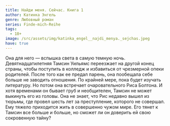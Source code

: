 ```yaml
---
title: Найди меня. Сейчас. Книга 1
author: Катинка Энгель
genre: Любовный роман
series: Finde-mich-Reihe
tags:
  - 18+
image: /src/assets/img/katinka_engel__najdi_menya._sejchas.jpeg
have: true
---
```

Она для него — вспышка света в самую темную ночь. Девятнадцатилетняя Тамсин Уильямс переезжает на другой конец страны, чтобы поступить в колледж и избавиться от чрезмерной опеки родителей. После того как ее предал парень, она пообещала себе больше не заводить отношения. По крайней мере, пока будет изучать литературу. Но потом она встречает очаровательного Риса Болтона. И хотя временами он бывает груб и необщителен, Тамсин не может выкинуть его из головы. Она не знает, что Рис недавно вышел из тюрьмы, где провел шесть лет за преступление, которого не совершал. Ему тяжело приходится жить в совершенно чужом мире. Его тянет к Тамсин все больше и больше, но сможет ли он доверить ей свою сокровенную тайну?

